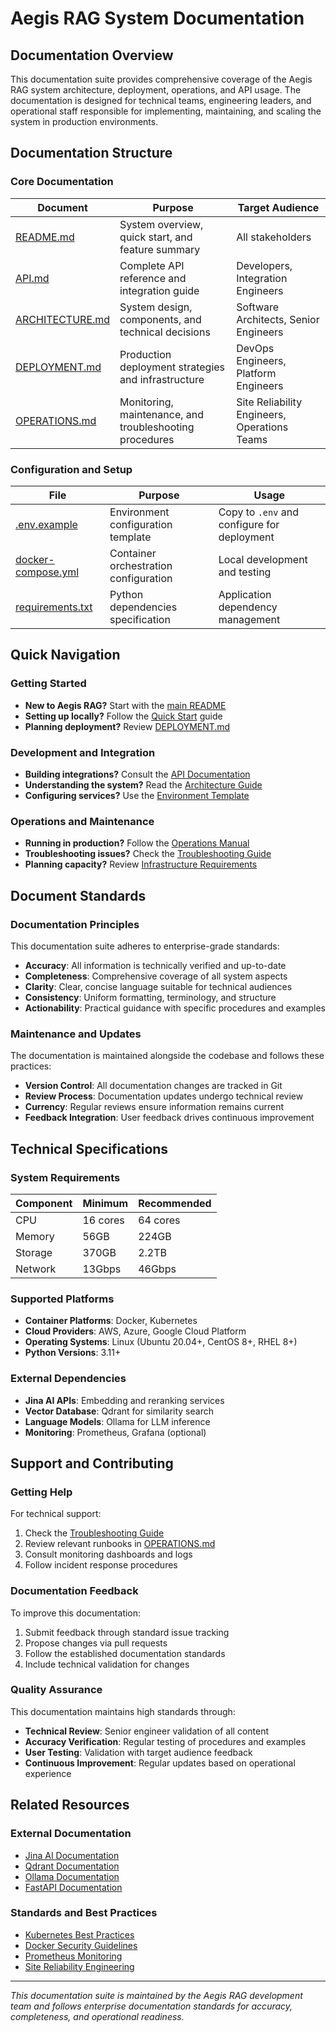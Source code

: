 # Aegis RAG System Documentation

## Documentation Overview

This documentation suite provides comprehensive coverage of the Aegis RAG system architecture, deployment, operations, and API usage. The documentation is designed for technical teams, engineering leaders, and operational staff responsible for implementing, maintaining, and scaling the system in production environments.

## Documentation Structure

### Core Documentation

| Document | Purpose | Target Audience |
|----------|---------|-----------------|
| [README.md](../README.md) | System overview, quick start, and feature summary | All stakeholders |
| [API.md](API.md) | Complete API reference and integration guide | Developers, Integration Engineers |
| [ARCHITECTURE.md](ARCHITECTURE.md) | System design, components, and technical decisions | Software Architects, Senior Engineers |
| [DEPLOYMENT.md](DEPLOYMENT.md) | Production deployment strategies and infrastructure | DevOps Engineers, Platform Engineers |
| [OPERATIONS.md](OPERATIONS.md) | Monitoring, maintenance, and troubleshooting procedures | Site Reliability Engineers, Operations Teams |

### Configuration and Setup

| File | Purpose | Usage |
|------|---------|-------|
| [.env.example](../.env.example) | Environment configuration template | Copy to `.env` and configure for deployment |
| [docker-compose.yml](../docker-compose.yml) | Container orchestration configuration | Local development and testing |
| [requirements.txt](../requirements.txt) | Python dependencies specification | Application dependency management |

## Quick Navigation

### Getting Started
- **New to Aegis RAG?** Start with the [main README](../README.md)
- **Setting up locally?** Follow the [Quick Start](../README.md#quick-start) guide
- **Planning deployment?** Review [DEPLOYMENT.md](DEPLOYMENT.md)

### Development and Integration
- **Building integrations?** Consult the [API Documentation](API.md)
- **Understanding the system?** Read the [Architecture Guide](ARCHITECTURE.md)
- **Configuring services?** Use the [Environment Template](../.env.example)

### Operations and Maintenance
- **Running in production?** Follow the [Operations Manual](OPERATIONS.md)
- **Troubleshooting issues?** Check the [Troubleshooting Guide](OPERATIONS.md#troubleshooting-guide)
- **Planning capacity?** Review [Infrastructure Requirements](DEPLOYMENT.md#infrastructure-requirements)

## Document Standards

### Documentation Principles

This documentation suite adheres to enterprise-grade standards:

- **Accuracy**: All information is technically verified and up-to-date
- **Completeness**: Comprehensive coverage of all system aspects
- **Clarity**: Clear, concise language suitable for technical audiences
- **Consistency**: Uniform formatting, terminology, and structure
- **Actionability**: Practical guidance with specific procedures and examples

### Maintenance and Updates

The documentation is maintained alongside the codebase and follows these practices:

- **Version Control**: All documentation changes are tracked in Git
- **Review Process**: Documentation updates undergo technical review
- **Currency**: Regular reviews ensure information remains current
- **Feedback Integration**: User feedback drives continuous improvement

## Technical Specifications

### System Requirements

| Component | Minimum | Recommended |
|-----------|---------|-------------|
| CPU | 16 cores | 64 cores |
| Memory | 56GB | 224GB |
| Storage | 370GB | 2.2TB |
| Network | 13Gbps | 46Gbps |

### Supported Platforms

- **Container Platforms**: Docker, Kubernetes
- **Cloud Providers**: AWS, Azure, Google Cloud Platform
- **Operating Systems**: Linux (Ubuntu 20.04+, CentOS 8+, RHEL 8+)
- **Python Versions**: 3.11+

### External Dependencies

- **Jina AI APIs**: Embedding and reranking services
- **Vector Database**: Qdrant for similarity search
- **Language Models**: Ollama for LLM inference
- **Monitoring**: Prometheus, Grafana (optional)

## Support and Contributing

### Getting Help

For technical support:
1. Check the [Troubleshooting Guide](OPERATIONS.md#troubleshooting-guide)
2. Review relevant runbooks in [OPERATIONS.md](OPERATIONS.md)
3. Consult monitoring dashboards and logs
4. Follow incident response procedures

### Documentation Feedback

To improve this documentation:
1. Submit feedback through standard issue tracking
2. Propose changes via pull requests
3. Follow the established documentation standards
4. Include technical validation for changes

### Quality Assurance

This documentation maintains high standards through:
- **Technical Review**: Senior engineer validation of all content
- **Accuracy Verification**: Regular testing of procedures and examples
- **User Testing**: Validation with target audience feedback
- **Continuous Improvement**: Regular updates based on operational experience

## Related Resources

### External Documentation

- [Jina AI Documentation](https://docs.jina.ai/)
- [Qdrant Documentation](https://qdrant.tech/documentation/)
- [Ollama Documentation](https://ollama.ai/docs)
- [FastAPI Documentation](https://fastapi.tiangolo.com/)

### Standards and Best Practices

- [Kubernetes Best Practices](https://kubernetes.io/docs/concepts/configuration/overview/)
- [Docker Security Guidelines](https://docs.docker.com/engine/security/)
- [Prometheus Monitoring](https://prometheus.io/docs/practices/naming/)
- [Site Reliability Engineering](https://sre.google/books/)

---

*This documentation suite is maintained by the Aegis RAG development team and follows enterprise documentation standards for accuracy, completeness, and operational readiness.*